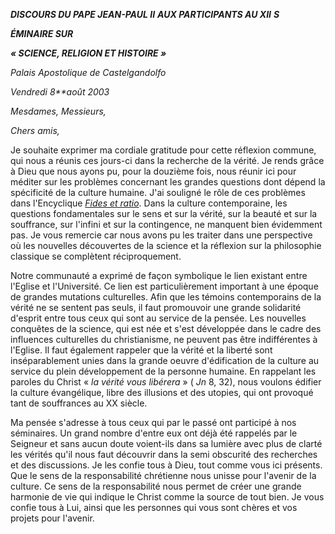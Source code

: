 ***DISCOURS DU PAPE JEAN-PAUL II** **AUX PARTICIPANTS AU XII** **S***

***ÉMINAIRE SUR***

***« *SCIENCE, RELIGION ET HISTOIRE* »***

*Palais Apostolique de Castelgandolfo*

*Vendredi 8**août* *2003*

*Mesdames, Messieurs,*

*Chers amis,*

Je souhaite exprimer ma cordiale gratitude pour cette réflexion commune, qui nous a réunis ces jours-ci dans la recherche de la vérité. Je rends grâce à Dieu que nous ayons pu, pour la douzième fois, nous réunir ici pour méditer sur les problèmes concernant les grandes questions dont dépend la spécificité de la culture humaine. J'ai souligné le rôle de ces problèmes dans l'Encyclique *[Fides et ratio](/content/john-paul-ii/fr/encyclicals/documents/hf_jp-ii_enc_14091998_fides-et-ratio.html)*. Dans la culture contemporaine, les questions fondamentales sur le sens et sur la vérité, sur la beauté et sur la souffrance, sur l'infini et sur la contingence, ne manquent bien évidemment pas. Je vous remercie car nous avons pu les traiter dans une perspective où les nouvelles découvertes de la science et la réflexion sur la philosophie classique se complètent réciproquement.

Notre communauté a exprimé de façon symbolique le lien existant entre l'Eglise et l'Université. Ce lien est particulièrement important à une époque de grandes mutations culturelles. Afin que les témoins contemporains de la vérité ne se sentent pas seuls, il faut promouvoir une grande solidarité d'esprit entre tous ceux qui sont au service de la pensée. Les nouvelles conquêtes de la science, qui est née et s'est développée dans le cadre des influences culturelles du christianisme, ne peuvent pas être indifférentes à l'Eglise. Il faut également rappeler que la vérité et la liberté sont inséparablement unies dans la grande oeuvre d'édification de la culture au service du plein développement de la personne humaine. En rappelant les paroles du Christ « *la vérité vous libérera* » ( *Jn* 8, 32), nous voulons édifier la culture évangélique, libre des illusions et des utopies, qui ont provoqué tant de souffrances au XX siècle.

Ma pensée s'adresse à tous ceux qui par le passé ont participé à nos séminaires. Un grand nombre d'entre eux ont déjà été rappelés par le Seigneur et sans aucun doute voient-ils dans sa lumière avec plus de clarté les vérités qu'il nous faut découvrir dans la semi obscurité des recherches et des discussions. Je les confie tous à Dieu, tout comme vous ici présents. Que le sens de la responsabilité chrétienne nous unisse pour l'avenir de la culture. Ce sens de la responsabilité nous permet de créer une grande harmonie de vie qui indique le Christ comme la source de tout bien. Je vous confie tous à Lui, ainsi que les personnes qui vous sont chères et vos projets pour l'avenir.